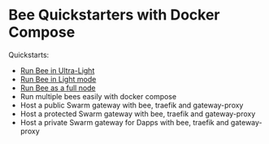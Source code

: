 # Bee Quickstarters with Docker Compose 

Quickstarts:

- [Run Bee in Ultra-Light](https://github.com/rampall/docker-compose-bee-quickstart/tree/main/bee/ultra-light-node)
- [Run Bee in Light mode](https://github.com/rampall/docker-compose-bee-quickstart/tree/main/bee/light-node)
- [Run Bee as a full node](https://github.com/rampall/docker-compose-bee-quickstart/tree/main/bee/full-node)
- Run multiple bees easily with docker compose 
- Host a public Swarm gateway with bee, traefik and gateway-proxy
- Host a protected Swarm gateway with bee, traefik and gateway-proxy
- Host a private Swarm gateway for Dapps with bee, traefik and gateway-proxy
